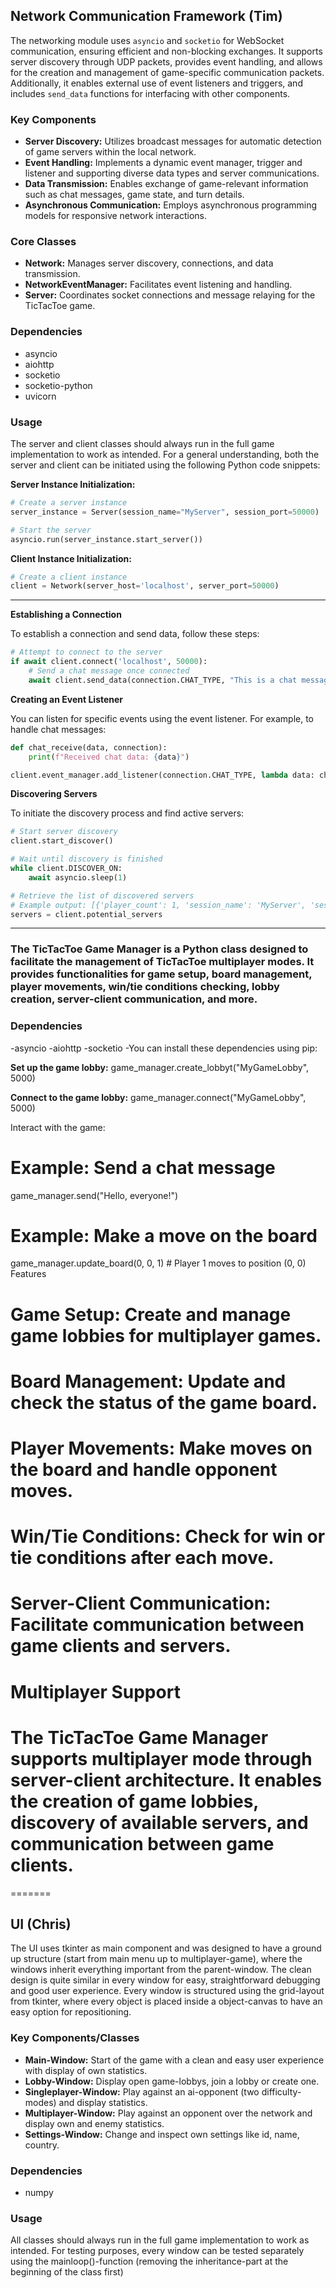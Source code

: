 ## Network Communication Framework (Tim)

The networking module uses `asyncio` and `socketio` for WebSocket communication, ensuring efficient and non-blocking exchanges. It supports server discovery through UDP packets, provides event handling, and allows for the creation and management of game-specific communication packets. Additionally, it enables external use of event listeners and triggers, and includes `send_data` functions for interfacing with other components.

### Key Components
- **Server Discovery:** Utilizes broadcast messages for automatic detection of game servers within the local network.
- **Event Handling:** Implements a dynamic event manager, trigger and listener and supporting diverse data types and server communications.
- **Data Transmission:** Enables exchange of game-relevant information such as chat messages, game state, and turn details.
- **Asynchronous Communication:** Employs asynchronous programming models for responsive network interactions.

### Core Classes
- **Network:** Manages server discovery, connections, and data transmission.
- **NetworkEventManager:** Facilitates event listening and handling.
- **Server:** Coordinates socket connections and message relaying for the TicTacToe game.


### Dependencies
- asyncio
- aiohttp
- socketio
- socketio-python
- uvicorn

### Usage
The server and client classes should always run in the full game implementation to work as intended. For a general understanding, both the server and client can be initiated using the following Python code snippets:

**Server Instance Initialization:**
```python
# Create a server instance
server_instance = Server(session_name="MyServer", session_port=50000)

# Start the server
asyncio.run(server_instance.start_server())
```

**Client Instance Initialization:**
```python
# Create a client instance
client = Network(server_host='localhost', server_port=50000)
```
---

**Establishing a Connection**

To establish a connection and send data, follow these steps:
```python
# Attempt to connect to the server
if await client.connect('localhost', 50000):
    # Send a chat message once connected
    await client.send_data(connection.CHAT_TYPE, "This is a chat message")
```

**Creating an Event Listener**

You can listen for specific events using the event listener. For example, to handle chat messages:
```python
def chat_receive(data, connection):
    print(f"Received chat data: {data}")

client.event_manager.add_listener(connection.CHAT_TYPE, lambda data: chat_receive(data, connection))

```

**Discovering Servers**

To initiate the discovery process and find active servers:

```python
# Start server discovery
client.start_discover()

# Wait until discovery is finished
while client.DISCOVER_ON:
    await asyncio.sleep(1)

# Retrieve the list of discovered servers
# Example output: [{'player_count': 1, 'session_name': 'MyServer', 'session_host': '127.0.0.1', 'session_port': 50000}]
servers = client.potential_servers
```
---

### The TicTacToe Game Manager is a Python class designed to facilitate the management of TicTacToe multiplayer modes. It provides functionalities for game setup, board management, player movements, win/tie conditions checking, lobby creation, server-client communication, and more.

### Dependencies
-asyncio
-aiohttp
-socketio
-You can install these dependencies using pip:

**Set up the game lobby:**
game_manager.create_lobbyt("MyGameLobby", 5000)

**Connect to the game lobby:**
game_manager.connect("MyGameLobby", 5000)

Interact with the game:
# Example: Send a chat message
game_manager.send("Hello, everyone!")

# Example: Make a move on the board
game_manager.update_board(0, 0, 1)  # Player 1 moves to position (0, 0)
Features

# Game Setup: Create and manage game lobbies for multiplayer games.
# Board Management: Update and check the status of the game board.
# Player Movements: Make moves on the board and handle opponent moves.
# Win/Tie Conditions: Check for win or tie conditions after each move.
# Server-Client Communication: Facilitate communication between game clients and servers.
# Multiplayer Support
# The TicTacToe Game Manager supports multiplayer mode through server-client architecture. It enables the creation of game lobbies, discovery of available servers, and communication between game clients.





=======

## UI (Chris)

The UI uses tkinter as main component and was designed to have a ground up structure (start from main menu up to multiplayer-game), where the windows inherit everything important from the parent-window. The clean design is quite similar in every window for easy, straightforward debugging and good user experience. Every window is structured using the grid-layout from tkinter, where every object is placed inside a object-canvas to have an easy option for repositioning.

### Key Components/Classes
- **Main-Window:** Start of the game with a clean and easy user experience with display of own statistics.
- **Lobby-Window:** Display open game-lobbys, join a lobby or create one.
- **Singleplayer-Window:** Play against an ai-opponent (two difficulty-modes) and display statistics.
- **Multiplayer-Window:** Play against an opponent over the network and display own and enemy statistics.
- **Settings-Window:** Change and inspect own settings like id, name, country.

### Dependencies
- numpy

### Usage
All classes should always run in the full game implementation to work as intended. For testing purposes, every window can be tested separately using the mainloop()-function (removing the inheritance-part at the beginning of the class first)
